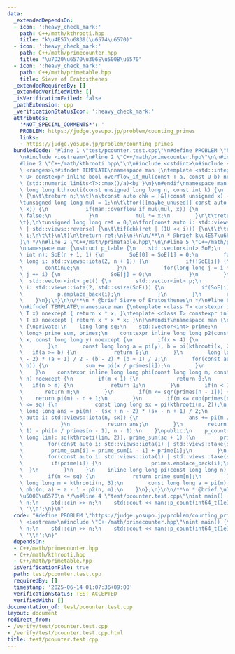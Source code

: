 ```yaml
---
data:
  _extendedDependsOn:
  - icon: ':heavy_check_mark:'
    path: C++/math/kthrooti.hpp
    title: "k\u4E57\u6839(\u6574\u6570)"
  - icon: ':heavy_check_mark:'
    path: C++/math/primecounter.hpp
    title: "\u7D20\u6570\u306E\u500B\u6570"
  - icon: ':heavy_check_mark:'
    path: C++/math/primetable.hpp
    title: Sieve of Eratosthenes
  _extendedRequiredBy: []
  _extendedVerifiedWith: []
  _isVerificationFailed: false
  _pathExtension: cpp
  _verificationStatusIcon: ':heavy_check_mark:'
  attributes:
    '*NOT_SPECIAL_COMMENTS*': ''
    PROBLEM: https://judge.yosupo.jp/problem/counting_primes
    links:
    - https://judge.yosupo.jp/problem/counting_primes
  bundledCode: "#line 1 \"test/pcounter.test.cpp\"\n#define PROBLEM \"https://judge.yosupo.jp/problem/counting_primes\"\
    \n#include <iostream>\n#line 2 \"C++/math/primecounter.hpp\"\n\n#include <vector>\n\
    #line 2 \"C++/math/kthrooti.hpp\"\n\n#include <cstdint>\n#include <limits>\n#include\
    \ <ranges>\n#ifndef TEMPLATE\nnamespace man {\ntemplate <std::integral T, std::integral\
    \ U> constexpr inline bool overflow_if_mul(const T a, const U b) noexcept { return\
    \ (std::numeric_limits<T>::max()/a)<b; }\n}\n#endif\nnamespace man {\ninline unsigned\
    \ long long kthrooti(const unsigned long long n, const int k) {\n    if(k == 1)\
    \ {\n\t\treturn n;\n\t}\n\tconst auto chk = [&](const unsigned x) -> bool {\n\t\
    \tunsigned long long mul = 1;\n\t\tfor([[maybe_unused]] const auto _: std::views::iota(0,\
    \ k)) {\n            if(man::overflow_if_mul(mul, x)) {\n                return\
    \ false;\n            }\n            mul *= x;\n        }\n\t\treturn mul <= n;\n\
    \t};\n\tunsigned long long ret = 0;\n\tfor(const auto i: std::views::iota(0, 32)\
    \ | std::views::reverse) {\n\t\tif(chk(ret | (1U << i))) {\n\t\t\tret |= 1U <<\
    \ i;\n\t\t}\n\t}\n\treturn ret;\n}\n}\n\n/**\n * @brief k\u4E57\u6839(\u6574\u6570\
    )\n */\n#line 2 \"C++/math/primetable.hpp\"\n\n#line 5 \"C++/math/primetable.hpp\"\
    \nnamespace man {\nstruct p_table {\n    std::vector<int> SoE;\n    p_table(const\
    \ int n): SoE(n + 1, 1) {\n        SoE[0] = SoE[1] = 0;\n        for(const long\
    \ long i: std::views::iota(2, n + 1)) {\n            if(!SoE[i]) {\n         \
    \       continue;\n            }\n            for(long long j = i * i; j <= n;\
    \ j += i) {\n                SoE[j] = 0;\n            }\n        }\n    }\n  \
    \  std::vector<int> get() {\n        std::vector<int> p;\n        for(const auto\
    \ i: std::views::iota(2, std::ssize(SoE))) {\n            if(SoE[i]) {\n     \
    \           p.emplace_back(i);\n            }\n        }\n        return p;\n\
    \    }\n};\n}\n\n/**\n * @brief Sieve of Eratosthenes\n */\n#line 6 \"C++/math/primecounter.hpp\"\
    \n#ifndef TEMPLATE\nnamespace man {\ntemplate <class T> constexpr inline T sqr(const\
    \ T x) noexcept { return x * x; }\ntemplate <class T> constexpr inline T cub(const\
    \ T x) noexcept { return x * x * x; }\n}\n#endif\nnamespace man {\nstruct p_count\
    \ {\nprivate:\n    long long sq;\n    std::vector<int> prime;\n    std::vector<long\
    \ long> prime_sum, primes;\n    constexpr inline long long p2(const long long\
    \ x, const long long y) noexcept {\n        if(x < 4) {\n            return 0;\n\
    \        }\n        const long long a = pi(y), b = pi(kthrooti(x, 2));\n     \
    \   if(a >= b) {\n            return 0;\n        }\n        long long sum = (a\
    \ - 2) * (a + 1) / 2 - (b - 2) * (b + 1) / 2;\n        for(const auto i: std::views::iota(a,\
    \ b)) {\n            sum += pi(x / primes[i]);\n        }\n        return sum;\n\
    \    }\n    constexpr inline long long phi(const long long m, const long long\
    \ n) noexcept {\n        if(m < 1) {\n            return 0;\n        }\n     \
    \   if(n > m) {\n            return 1;\n        }\n        if(n < 1) {\n     \
    \       return m;\n        }\n        if(m <= sqr(primes[n - 1])) {\n        \
    \    return pi(m) - n + 1;\n        }\n        if(m <= cub(primes[n - 1]) && m\
    \ <= sq) {\n            const long long sx = pi(kthrooti(m, 2));\n           \
    \ long long ans = pi(m) - (sx + n - 2) * (sx - n + 1) / 2;\n            for(const\
    \ auto i: std::views::iota(n, sx)) {\n                ans += pi(m / primes[i]);\n\
    \            }\n            return ans;\n        }\n        return phi(m, n -\
    \ 1) - phi(m / primes[n - 1], n - 1);\n    }\npublic:\n    p_count(const long\
    \ long lim): sq(kthrooti(lim, 2)), prime_sum(sq + 1) {\n        prime = p_table(sq).SoE;\n\
    \        for(const auto i: std::views::iota(1) | std::views::take(sq)) {\n   \
    \         prime_sum[i] = prime_sum[i - 1] + prime[i];\n        }\n        primes.reserve(prime_sum[sq]);\n\
    \        for(const auto i: std::views::iota(1) | std::views::take(sq)) {\n   \
    \         if(prime[i]) {\n                primes.emplace_back(i);\n          \
    \  }\n        }\n    }\n    inline long long pi(const long long n) noexcept {\n\
    \        if(n <= sq) {\n            return prime_sum[n];\n        }\n        const\
    \ long long m = kthrooti(n, 3);\n        const long long a = pi(m);\n        return\
    \ phi(n, a) + a - 1 - p2(n, m);\n    }\n};\n}\n\n/**\n * @brief \u7D20\u6570\u306E\
    \u500B\u6570\n */\n#line 4 \"test/pcounter.test.cpp\"\nint main() {\n    int64_t\
    \ n;\n    std::cin >> n;\n    std::cout << man::p_count(int64_t(1e11)).pi(n) <<\
    \ '\\n';\n}\n"
  code: "#define PROBLEM \"https://judge.yosupo.jp/problem/counting_primes\"\n#include\
    \ <iostream>\n#include \"C++/math/primecounter.hpp\"\nint main() {\n    int64_t\
    \ n;\n    std::cin >> n;\n    std::cout << man::p_count(int64_t(1e11)).pi(n) <<\
    \ '\\n';\n}"
  dependsOn:
  - C++/math/primecounter.hpp
  - C++/math/kthrooti.hpp
  - C++/math/primetable.hpp
  isVerificationFile: true
  path: test/pcounter.test.cpp
  requiredBy: []
  timestamp: '2025-06-14 01:07:36+09:00'
  verificationStatus: TEST_ACCEPTED
  verifiedWith: []
documentation_of: test/pcounter.test.cpp
layout: document
redirect_from:
- /verify/test/pcounter.test.cpp
- /verify/test/pcounter.test.cpp.html
title: test/pcounter.test.cpp
---
```

